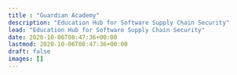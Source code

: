 ```yaml
---
title : "Guardian Academy"
description: "Education Hub for Software Supply Chain Security"
lead: "Education Hub for Software Supply Chain Security"
date: 2020-10-06T08:47:36+00:00
lastmod: 2020-10-06T08:47:36+00:00
draft: false
images: []
---
```

